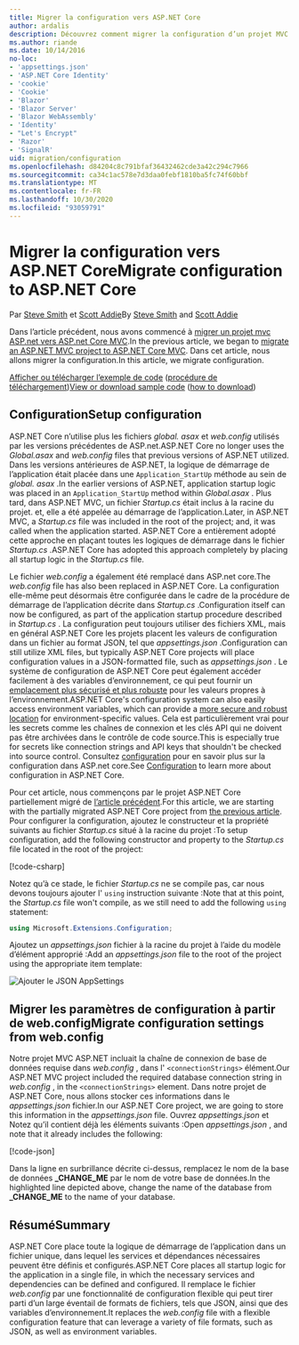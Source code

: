 ```yaml
---
title: Migrer la configuration vers ASP.NET Core
author: ardalis
description: Découvrez comment migrer la configuration d’un projet MVC ASP.NET vers un projet ASP.NET Core MVC.
ms.author: riande
ms.date: 10/14/2016
no-loc:
- 'appsettings.json'
- 'ASP.NET Core Identity'
- 'cookie'
- 'Cookie'
- 'Blazor'
- 'Blazor Server'
- 'Blazor WebAssembly'
- 'Identity'
- "Let's Encrypt"
- 'Razor'
- 'SignalR'
uid: migration/configuration
ms.openlocfilehash: d84204c8c791bfaf36432462cde3a42c294c7966
ms.sourcegitcommit: ca34c1ac578e7d3daa0febf1810ba5fc74f60bbf
ms.translationtype: MT
ms.contentlocale: fr-FR
ms.lasthandoff: 10/30/2020
ms.locfileid: "93059791"
---
```

# <a name="migrate-configuration-to-aspnet-core"></a><span data-ttu-id="4cd0e-103">Migrer la configuration vers ASP.NET Core</span><span class="sxs-lookup"><span data-stu-id="4cd0e-103">Migrate configuration to ASP.NET Core</span></span>

<span data-ttu-id="4cd0e-104">Par [Steve Smith](https://ardalis.com/) et [Scott Addie](https://scottaddie.com)</span><span class="sxs-lookup"><span data-stu-id="4cd0e-104">By [Steve Smith](https://ardalis.com/) and [Scott Addie](https://scottaddie.com)</span></span>

<span data-ttu-id="4cd0e-105">Dans l’article précédent, nous avons commencé à [migrer un projet mvc ASP.net vers ASP.net Core MVC](xref:migration/mvc).</span><span class="sxs-lookup"><span data-stu-id="4cd0e-105">In the previous article, we began to [migrate an ASP.NET MVC project to ASP.NET Core MVC](xref:migration/mvc).</span></span> <span data-ttu-id="4cd0e-106">Dans cet article, nous allons migrer la configuration.</span><span class="sxs-lookup"><span data-stu-id="4cd0e-106">In this article, we migrate configuration.</span></span>

<span data-ttu-id="4cd0e-107">[Afficher ou télécharger l’exemple de code](https://github.com/dotnet/AspNetCore.Docs/tree/master/aspnetcore/migration/configuration/samples) ([procédure de téléchargement](xref:index#how-to-download-a-sample))</span><span class="sxs-lookup"><span data-stu-id="4cd0e-107">[View or download sample code](https://github.com/dotnet/AspNetCore.Docs/tree/master/aspnetcore/migration/configuration/samples) ([how to download](xref:index#how-to-download-a-sample))</span></span>

## <a name="setup-configuration"></a><span data-ttu-id="4cd0e-108">Configuration</span><span class="sxs-lookup"><span data-stu-id="4cd0e-108">Setup configuration</span></span>

<span data-ttu-id="4cd0e-109">ASP.NET Core n’utilise plus les fichiers *global. asax* et *web.config* utilisés par les versions précédentes de ASP.net.</span><span class="sxs-lookup"><span data-stu-id="4cd0e-109">ASP.NET Core no longer uses the *Global.asax* and *web.config* files that previous versions of ASP.NET utilized.</span></span> <span data-ttu-id="4cd0e-110">Dans les versions antérieures de ASP.NET, la logique de démarrage de l’application était placée dans une `Application_StartUp` méthode au sein de *global. asax* .</span><span class="sxs-lookup"><span data-stu-id="4cd0e-110">In the earlier versions of ASP.NET, application startup logic was placed in an `Application_StartUp` method within *Global.asax* .</span></span> <span data-ttu-id="4cd0e-111">Plus tard, dans ASP.NET MVC, un fichier *Startup.cs* était inclus à la racine du projet. et, elle a été appelée au démarrage de l’application.</span><span class="sxs-lookup"><span data-stu-id="4cd0e-111">Later, in ASP.NET MVC, a *Startup.cs* file was included in the root of the project; and, it was called when the application started.</span></span> <span data-ttu-id="4cd0e-112">ASP.NET Core a entièrement adopté cette approche en plaçant toutes les logiques de démarrage dans le fichier *Startup.cs* .</span><span class="sxs-lookup"><span data-stu-id="4cd0e-112">ASP.NET Core has adopted this approach completely by placing all startup logic in the *Startup.cs* file.</span></span>

<span data-ttu-id="4cd0e-113">Le fichier *web.config* a également été remplacé dans ASP.net core.</span><span class="sxs-lookup"><span data-stu-id="4cd0e-113">The *web.config* file has also been replaced in ASP.NET Core.</span></span> <span data-ttu-id="4cd0e-114">La configuration elle-même peut désormais être configurée dans le cadre de la procédure de démarrage de l’application décrite dans *Startup.cs* .</span><span class="sxs-lookup"><span data-stu-id="4cd0e-114">Configuration itself can now be configured, as part of the application startup procedure described in *Startup.cs* .</span></span> <span data-ttu-id="4cd0e-115">La configuration peut toujours utiliser des fichiers XML, mais en général ASP.NET Core les projets placent les valeurs de configuration dans un fichier au format JSON, tel que *appsettings.json* .</span><span class="sxs-lookup"><span data-stu-id="4cd0e-115">Configuration can still utilize XML files, but typically ASP.NET Core projects will place configuration values in a JSON-formatted file, such as *appsettings.json* .</span></span> <span data-ttu-id="4cd0e-116">Le système de configuration de ASP.NET Core peut également accéder facilement à des variables d’environnement, ce qui peut fournir un [emplacement plus sécurisé et plus robuste](xref:security/app-secrets) pour les valeurs propres à l’environnement.</span><span class="sxs-lookup"><span data-stu-id="4cd0e-116">ASP.NET Core's configuration system can also easily access environment variables, which can provide a [more secure and robust location](xref:security/app-secrets) for environment-specific values.</span></span> <span data-ttu-id="4cd0e-117">Cela est particulièrement vrai pour les secrets comme les chaînes de connexion et les clés API qui ne doivent pas être archivées dans le contrôle de code source.</span><span class="sxs-lookup"><span data-stu-id="4cd0e-117">This is especially true for secrets like connection strings and API keys that shouldn't be checked into source control.</span></span> <span data-ttu-id="4cd0e-118">Consultez [configuration](xref:fundamentals/configuration/index) pour en savoir plus sur la configuration dans ASP.net core.</span><span class="sxs-lookup"><span data-stu-id="4cd0e-118">See [Configuration](xref:fundamentals/configuration/index) to learn more about configuration in ASP.NET Core.</span></span>

<span data-ttu-id="4cd0e-119">Pour cet article, nous commençons par le projet ASP.NET Core partiellement migré de [l’article précédent](xref:migration/mvc).</span><span class="sxs-lookup"><span data-stu-id="4cd0e-119">For this article, we are starting with the partially migrated ASP.NET Core project from [the previous article](xref:migration/mvc).</span></span> <span data-ttu-id="4cd0e-120">Pour configurer la configuration, ajoutez le constructeur et la propriété suivants au fichier *Startup.cs* situé à la racine du projet :</span><span class="sxs-lookup"><span data-stu-id="4cd0e-120">To setup configuration, add the following constructor and property to the *Startup.cs* file located in the root of the project:</span></span>

[!code-csharp[](configuration/samples/WebApp1/src/WebApp1/Startup.cs?range=11-16)]

<span data-ttu-id="4cd0e-121">Notez qu’à ce stade, le fichier *Startup.cs* ne se compile pas, car nous devons toujours ajouter l' `using` instruction suivante :</span><span class="sxs-lookup"><span data-stu-id="4cd0e-121">Note that at this point, the *Startup.cs* file won't compile, as we still need to add the following `using` statement:</span></span>

```csharp
using Microsoft.Extensions.Configuration;
```

<span data-ttu-id="4cd0e-122">Ajoutez un *appsettings.json* fichier à la racine du projet à l’aide du modèle d’élément approprié :</span><span class="sxs-lookup"><span data-stu-id="4cd0e-122">Add an *appsettings.json* file to the root of the project using the appropriate item template:</span></span>

![Ajouter le JSON AppSettings](configuration/_static/add-appsettings-json.png)

## <a name="migrate-configuration-settings-from-webconfig"></a><span data-ttu-id="4cd0e-124">Migrer les paramètres de configuration à partir de web.config</span><span class="sxs-lookup"><span data-stu-id="4cd0e-124">Migrate configuration settings from web.config</span></span>

<span data-ttu-id="4cd0e-125">Notre projet MVC ASP.NET incluait la chaîne de connexion de base de données requise dans *web.config* , dans l' `<connectionStrings>` élément.</span><span class="sxs-lookup"><span data-stu-id="4cd0e-125">Our ASP.NET MVC project included the required database connection string in *web.config* , in the `<connectionStrings>` element.</span></span> <span data-ttu-id="4cd0e-126">Dans notre projet de ASP.NET Core, nous allons stocker ces informations dans le *appsettings.json* fichier.</span><span class="sxs-lookup"><span data-stu-id="4cd0e-126">In our ASP.NET Core project, we are going to store this information in the *appsettings.json* file.</span></span> <span data-ttu-id="4cd0e-127">Ouvrez *appsettings.json* et Notez qu’il contient déjà les éléments suivants :</span><span class="sxs-lookup"><span data-stu-id="4cd0e-127">Open *appsettings.json* , and note that it already includes the following:</span></span>

[!code-json[](../migration/configuration/samples/WebApp1/src/WebApp1/appsettings.json?highlight=4)]

<span data-ttu-id="4cd0e-128">Dans la ligne en surbrillance décrite ci-dessus, remplacez le nom de la base de données **_CHANGE_ME** par le nom de votre base de données.</span><span class="sxs-lookup"><span data-stu-id="4cd0e-128">In the highlighted line depicted above, change the name of the database from **_CHANGE_ME** to the name of your database.</span></span>

## <a name="summary"></a><span data-ttu-id="4cd0e-129">Résumé</span><span class="sxs-lookup"><span data-stu-id="4cd0e-129">Summary</span></span>

<span data-ttu-id="4cd0e-130">ASP.NET Core place toute la logique de démarrage de l’application dans un fichier unique, dans lequel les services et dépendances nécessaires peuvent être définis et configurés.</span><span class="sxs-lookup"><span data-stu-id="4cd0e-130">ASP.NET Core places all startup logic for the application in a single file, in which the necessary services and dependencies can be defined and configured.</span></span> <span data-ttu-id="4cd0e-131">Il remplace le fichier *web.config* par une fonctionnalité de configuration flexible qui peut tirer parti d’un large éventail de formats de fichiers, tels que JSON, ainsi que des variables d’environnement.</span><span class="sxs-lookup"><span data-stu-id="4cd0e-131">It replaces the *web.config* file with a flexible configuration feature that can leverage a variety of file formats, such as JSON, as well as environment variables.</span></span>
